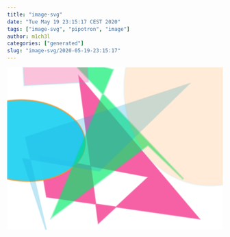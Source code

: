 ```yaml
---
title: "image-svg"
date: "Tue May 19 23:15:17 CEST 2020"
tags: ["image-svg", "pipotron", "image"]
author: m1ch3l
categories: ["generated"]
slug: "image-svg/2020-05-19-23:15:17"
---
```


![](image.svg)
